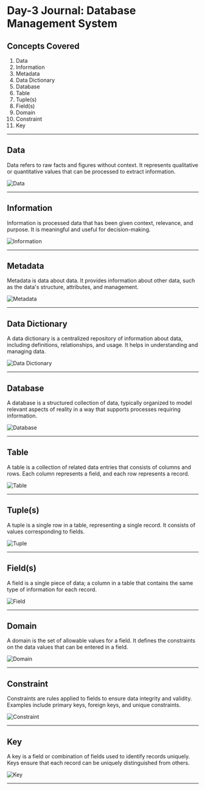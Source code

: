# Day-3 Journal: Database Management System

## Concepts Covered

1. Data
2. Information
3. Metadata
4. Data Dictionary
5. Database
6. Table
7. Tuple(s)
8. Field(s)
9. Domain
10. Constraint
11. Key

---

## Data

Data refers to raw facts and figures without context. It represents qualitative or quantitative values that can be processed to extract information.

![Data](https://www.ece.fr/wp-content/uploads/sites/2/2021/07/ece-majeure-ingenieurs-big-data-5.jpg)

---

## Information

Information is processed data that has been given context, relevance, and purpose. It is meaningful and useful for decision-making.

![Information](https://cyberhoot.com/wp-content/uploads/2020/02/portada_7-1.png)

---

## Metadata

Metadata is data about data. It provides information about other data, such as the data's structure, attributes, and management.

![Metadata](https://miro.medium.com/v2/resize:fit:1400/1*t1rAAHeEwmJXS87s60lQ4A.png)

---

## Data Dictionary

A data dictionary is a centralized repository of information about data, including definitions, relationships, and usage. It helps in understanding and managing data.

![Data Dictionary](https://i.ytimg.com/vi/kH0bcw9P2Lc/maxresdefault.jpg)

---

## Database

A database is a structured collection of data, typically organized to model relevant aspects of reality in a way that supports processes requiring information.

![Database](https://bs-uploads.toptal.io/blackfish-uploads/components/seo/5923698/og_image/optimized/0712-Bad_Practices_in_Database_Design_-_Are_You_Making_These_Mistakes_Dan_Social-754bc73011e057dc76e55a44a954e0c3.png)

---

## Table

A table is a collection of related data entries that consists of columns and rows. Each column represents a field, and each row represents a record.

![Table](https://media.geeksforgeeks.org/wp-content/uploads/20231221111931/Table-660.webp)

---

## Tuple(s)

A tuple is a single row in a table, representing a single record. It consists of values corresponding to fields.

![Tuple](https://files.prepinsta.com/wp-content/uploads/2023/01/Tuple-img.webp)

---

## Field(s)

A field is a single piece of data; a column in a table that contains the same type of information for each record.

![Field](https://examradar.com/wp-content/uploads/2016/09/Relation-Instance.png)

---

## Domain

A domain is the set of allowable values for a field. It defines the constraints on the data values that can be entered in a field.

![Domain](https://prepinsta.com/wp-content/uploads/2023/02/DOMAIN-CONSTRAINTS.webp)

---

## Constraint

Constraints are rules applied to fields to ensure data integrity and validity. Examples include primary keys, foreign keys, and unique constraints.

![Constraint](https://miro.medium.com/v2/resize:fit:1400/1*rqadn3kNm_Xy9zfhVGmS2w.jpeg)

---

## Key

A key is a field or combination of fields used to identify records uniquely. Keys ensure that each record can be uniquely distinguished from others.

![Key](https://media.geeksforgeeks.org/wp-content/uploads/20230314174012/Different-types-of-keys.png)

---
